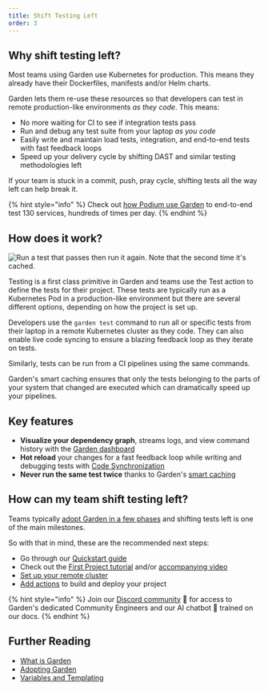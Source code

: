 ```yaml
---
title: Shift Testing Left
order: 3
---
```


## Why shift testing left?

Most teams using Garden use Kubernetes for production. This means they already have their Dockerfiles, manifests and/or Helm charts.

Garden lets them re-use these resources so that developers can test in remote production-like environments _as they code_. This means:

- No more waiting for CI to see if integration tests pass
- Run and debug any test suite from your laptop _as you code_
- Easily write and maintain load tests, integration, and end-to-end tests with fast feedback loops
- Speed up your delivery cycle by shifting DAST and similar testing methodologies left

If your team is stuck in a commit, push, pray cycle, shifting tests all the way left can help break it.

{% hint style="info" %}
Check out [how Podium use Garden](https://garden.io/blog/testing-microservices) to end-to-end test 130 services, hundreds of times per day.
{% endhint %}

## How does it work?

![Run a test that passes then run it again. Note that the second time it's cached.](https://github.com/garden-io/garden/assets/5373776/978db934-6728-430d-aa24-56b1b5b6fd4a)

Testing is a first class primitive in Garden and teams use the Test action to define the tests for their project. These tests are typically run as a Kubernetes Pod in a production-like environment but there are several different options, depending on how the project is set up.

Developers use the `garden test` command to run all or specific tests from their laptop in a remote Kubernetes cluster as they code. They can also enable live code syncing to ensure a blazing feedback loop as they iterate on tests.

Similarly, tests can be run from a CI pipelines using the same commands.

Garden's smart caching ensures that only the tests belonging to the parts of your system that changed are executed which can dramatically speed up your pipelines.

## Key features

- **Visualize your dependency graph**, streams logs, and view command history with the [Garden dashboard](https://app.garden.io)
- **Hot reload** your changes for a fast feedback loop while writing and debugging tests with [Code Synchronization](https://docs.garden.io/guides/code-synchronization)
- **Never run the same test twice** thanks to Garden's [smart caching](../../overview/what-is-garden.md#caching)

## How can my team shift testing left?

Teams typically [adopt Garden in a few phases](../../guides/adopting-garden.md) and shifting tests left is one of the main milestones.

So with that in mind, these are the recommended next steps:

- Go through our [Quickstart guide](../../getting-started/quickstart.md)
- Check out the [First Project tutorial](../../tutorials/README.md) and/or [accompanying video](https://youtu.be/0y5E8K-8kr4)
- [Set up your remote cluster](../../garden-for/kubernetes/remote-kubernetes.md)
- [Add actions](../../garden-for/kubernetes/README.md) to build and deploy your project

{% hint style="info" %}
Join our [Discord community](https://go.garden.io/discord) 🌸 for access to Garden's dedicated Community Engineers and our AI chatbot 🤖  trained on our docs.
{% endhint %}

## Further Reading

- [What is Garden](../../overview/what-is-garden.md)
- [Adopting Garden](../../guides/adopting-garden.md)
- [Variables and Templating](../../config-guides/variables-and-templating.md)

